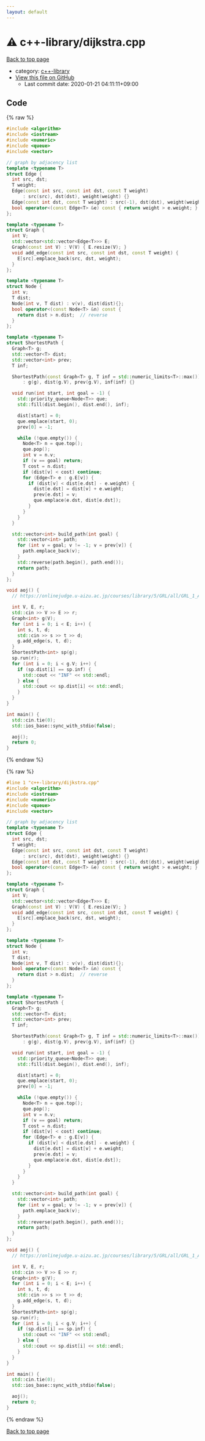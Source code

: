 ```yaml
---
layout: default
---
```


<!-- mathjax config similar to math.stackexchange -->
<script type="text/javascript" async
  src="https://cdnjs.cloudflare.com/ajax/libs/mathjax/2.7.5/MathJax.js?config=TeX-MML-AM_CHTML">
</script>
<script type="text/x-mathjax-config">
  MathJax.Hub.Config({
    TeX: { equationNumbers: { autoNumber: "AMS" }},
    tex2jax: {
      inlineMath: [ ['$','$'] ],
      processEscapes: true
    },
    "HTML-CSS": { matchFontHeight: false },
    displayAlign: "left",
    displayIndent: "2em"
  });
</script>

<script type="text/javascript" src="https://cdnjs.cloudflare.com/ajax/libs/jquery/3.4.1/jquery.min.js"></script>
<script src="https://cdn.jsdelivr.net/npm/jquery-balloon-js@1.1.2/jquery.balloon.min.js" integrity="sha256-ZEYs9VrgAeNuPvs15E39OsyOJaIkXEEt10fzxJ20+2I=" crossorigin="anonymous"></script>
<script type="text/javascript" src="../../assets/js/copy-button.js"></script>
<link rel="stylesheet" href="../../assets/css/copy-button.css" />


# :warning: c++-library/dijkstra.cpp

<a href="../../index.html">Back to top page</a>

* category: <a href="../../index.html#97d0d85922e0aae2441e69f2870930aa">c++-library</a>
* <a href="{{ site.github.repository_url }}/blob/master/c++-library/dijkstra.cpp">View this file on GitHub</a>
    - Last commit date: 2020-01-21 04:11:11+09:00




## Code

<a id="unbundled"></a>
{% raw %}
```cpp
#include <algorithm>
#include <iostream>
#include <numeric>
#include <queue>
#include <vector>

// graph by adjacency list
template <typename T>
struct Edge {
  int src, dst;
  T weight;
  Edge(const int src, const int dst, const T weight)
      : src(src), dst(dst), weight(weight) {}
  Edge(const int dst, const T weight) : src(-1), dst(dst), weight(weight) {}
  bool operator<(const Edge<T> &e) const { return weight > e.weight; }
};

template <typename T>
struct Graph {
  int V;
  std::vector<std::vector<Edge<T>>> E;
  Graph(const int V) : V(V) { E.resize(V); }
  void add_edge(const int src, const int dst, const T weight) {
    E[src].emplace_back(src, dst, weight);
  }
};

template <typename T>
struct Node {
  int v;
  T dist;
  Node(int v, T dist) : v(v), dist(dist){};
  bool operator<(const Node<T> &n) const {
    return dist > n.dist;  // reverse
  }
};

template <typename T>
struct ShortestPath {
  Graph<T> g;
  std::vector<T> dist;
  std::vector<int> prev;
  T inf;

  ShortestPath(const Graph<T> g, T inf = std::numeric_limits<T>::max())
      : g(g), dist(g.V), prev(g.V), inf(inf) {}

  void run(int start, int goal = -1) {
    std::priority_queue<Node<T>> que;
    std::fill(dist.begin(), dist.end(), inf);

    dist[start] = 0;
    que.emplace(start, 0);
    prev[0] = -1;

    while (!que.empty()) {
      Node<T> n = que.top();
      que.pop();
      int v = n.v;
      if (v == goal) return;
      T cost = n.dist;
      if (dist[v] < cost) continue;
      for (Edge<T> e : g.E[v]) {
        if (dist[v] < dist[e.dst] - e.weight) {
          dist[e.dst] = dist[v] + e.weight;
          prev[e.dst] = v;
          que.emplace(e.dst, dist[e.dst]);
        }
      }
    }
  }

  std::vector<int> build_path(int goal) {
    std::vector<int> path;
    for (int v = goal; v != -1; v = prev[v]) {
      path.emplace_back(v);
    }
    std::reverse(path.begin(), path.end());
    return path;
  }
};

void aoj() {
  // https://onlinejudge.u-aizu.ac.jp/courses/library/5/GRL/all/GRL_1_A

  int V, E, r;
  std::cin >> V >> E >> r;
  Graph<int> g(V);
  for (int i = 0; i < E; i++) {
    int s, t, d;
    std::cin >> s >> t >> d;
    g.add_edge(s, t, d);
  }
  ShortestPath<int> sp(g);
  sp.run(r);
  for (int i = 0; i < g.V; i++) {
    if (sp.dist[i] == sp.inf) {
      std::cout << "INF" << std::endl;
    } else {
      std::cout << sp.dist[i] << std::endl;
    }
  }
}

int main() {
  std::cin.tie(0);
  std::ios_base::sync_with_stdio(false);

  aoj();
  return 0;
}

```
{% endraw %}

<a id="bundled"></a>
{% raw %}
```cpp
#line 1 "c++-library/dijkstra.cpp"
#include <algorithm>
#include <iostream>
#include <numeric>
#include <queue>
#include <vector>

// graph by adjacency list
template <typename T>
struct Edge {
  int src, dst;
  T weight;
  Edge(const int src, const int dst, const T weight)
      : src(src), dst(dst), weight(weight) {}
  Edge(const int dst, const T weight) : src(-1), dst(dst), weight(weight) {}
  bool operator<(const Edge<T> &e) const { return weight > e.weight; }
};

template <typename T>
struct Graph {
  int V;
  std::vector<std::vector<Edge<T>>> E;
  Graph(const int V) : V(V) { E.resize(V); }
  void add_edge(const int src, const int dst, const T weight) {
    E[src].emplace_back(src, dst, weight);
  }
};

template <typename T>
struct Node {
  int v;
  T dist;
  Node(int v, T dist) : v(v), dist(dist){};
  bool operator<(const Node<T> &n) const {
    return dist > n.dist;  // reverse
  }
};

template <typename T>
struct ShortestPath {
  Graph<T> g;
  std::vector<T> dist;
  std::vector<int> prev;
  T inf;

  ShortestPath(const Graph<T> g, T inf = std::numeric_limits<T>::max())
      : g(g), dist(g.V), prev(g.V), inf(inf) {}

  void run(int start, int goal = -1) {
    std::priority_queue<Node<T>> que;
    std::fill(dist.begin(), dist.end(), inf);

    dist[start] = 0;
    que.emplace(start, 0);
    prev[0] = -1;

    while (!que.empty()) {
      Node<T> n = que.top();
      que.pop();
      int v = n.v;
      if (v == goal) return;
      T cost = n.dist;
      if (dist[v] < cost) continue;
      for (Edge<T> e : g.E[v]) {
        if (dist[v] < dist[e.dst] - e.weight) {
          dist[e.dst] = dist[v] + e.weight;
          prev[e.dst] = v;
          que.emplace(e.dst, dist[e.dst]);
        }
      }
    }
  }

  std::vector<int> build_path(int goal) {
    std::vector<int> path;
    for (int v = goal; v != -1; v = prev[v]) {
      path.emplace_back(v);
    }
    std::reverse(path.begin(), path.end());
    return path;
  }
};

void aoj() {
  // https://onlinejudge.u-aizu.ac.jp/courses/library/5/GRL/all/GRL_1_A

  int V, E, r;
  std::cin >> V >> E >> r;
  Graph<int> g(V);
  for (int i = 0; i < E; i++) {
    int s, t, d;
    std::cin >> s >> t >> d;
    g.add_edge(s, t, d);
  }
  ShortestPath<int> sp(g);
  sp.run(r);
  for (int i = 0; i < g.V; i++) {
    if (sp.dist[i] == sp.inf) {
      std::cout << "INF" << std::endl;
    } else {
      std::cout << sp.dist[i] << std::endl;
    }
  }
}

int main() {
  std::cin.tie(0);
  std::ios_base::sync_with_stdio(false);

  aoj();
  return 0;
}

```
{% endraw %}

<a href="../../index.html">Back to top page</a>

